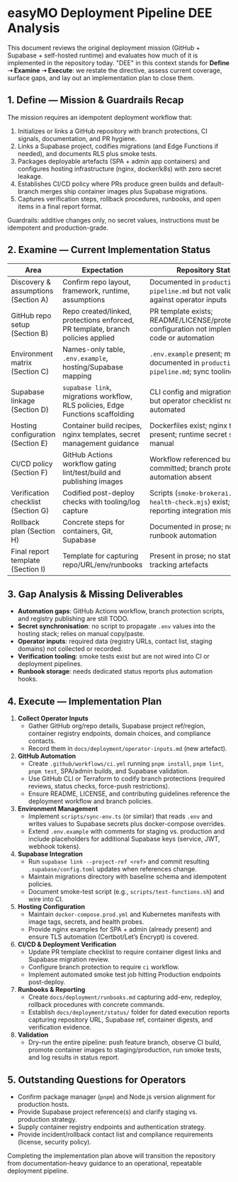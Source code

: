 # easyMO Deployment Pipeline DEE Analysis

This document reviews the original deployment mission (GitHub + Supabase + self-hosted runtime) and evaluates how much of it is implemented in the repository today. "DEE" in this context stands for **Define ➝ Examine ➝ Execute**: we restate the directive, assess current coverage, surface gaps, and lay out an implementation plan to close them.

## 1. Define — Mission & Guardrails Recap
The mission requires an idempotent deployment workflow that:

1. Initializes or links a GitHub repository with branch protections, CI signals, documentation, and PR hygiene.
2. Links a Supabase project, codifies migrations (and Edge Functions if needed), and documents RLS plus smoke tests.
3. Packages deployable artefacts (SPA + admin app containers) and configures hosting infrastructure (nginx, docker/k8s) with zero secret leakage.
4. Establishes CI/CD policy where PRs produce green builds and default-branch merges ship container images plus Supabase migrations.
5. Captures verification steps, rollback procedures, runbooks, and open items in a final report format.

Guardrails: additive changes only, no secret values, instructions must be idempotent and production-grade.

## 2. Examine — Current Implementation Status
| Area | Expectation | Repository State | Status |
| --- | --- | --- | --- |
| Discovery & assumptions (Section A) | Confirm repo layout, framework, runtime, assumptions | Documented in `production-pipeline.md` but not validated against operator inputs | **Partial** |
| GitHub repo setup (Section B) | Repo created/linked, protections enforced, PR template, branch policies applied | PR template exists; README/LICENSE/protections/CI configuration not implemented in code or automation | **Partial** |
| Environment matrix (Section C) | Names-only table, `.env.example`, hosting/Supabase mapping | `.env.example` present; matrix documented in `production-pipeline.md`; sync tooling absent | **Partial** |
| Supabase linkage (Section D) | `supabase link`, migrations workflow, RLS policies, Edge Functions scaffolding | CLI config and migrations exist but operator checklist not automated | **Partial** |
| Hosting configuration (Section E) | Container build recipes, nginx templates, secret management guidance | Dockerfiles exist; nginx template present; runtime secret sync still manual | **Partial** |
| CI/CD policy (Section F) | GitHub Actions workflow gating lint/test/build and publishing images | Workflow referenced but not committed; branch protection automation absent | **Not started** |
| Verification checklist (Section G) | Codified post-deploy checks with tooling/log capture | Scripts (`smoke-brokerai.sh`, `health-check.mjs`) exist; reporting integration missing | **Partial** |
| Rollback plan (Section H) | Concrete steps for containers, Git, Supabase | Documented in prose; no runbook automation | **Partial** |
| Final report template (Section I) | Template for capturing repo/URL/env/runbooks | Present in prose; no status tracking artefacts | **Partial** |

## 3. Gap Analysis & Missing Deliverables
- **Automation gaps**: GitHub Actions workflow, branch protection scripts, and registry publishing are still TODO.
- **Secret synchronisation**: no script to propagate `.env` values into the hosting stack; relies on manual copy/paste.
- **Operator inputs**: required data (registry URLs, contact list, staging domains) not collected or recorded.
- **Verification tooling**: smoke tests exist but are not wired into CI or deployment pipelines.
- **Runbook storage**: needs dedicated status reports plus automation hooks.

## 4. Execute — Implementation Plan
1. **Collect Operator Inputs**
   - Gather GitHub org/repo details, Supabase project ref/region, container registry endpoints, domain choices, and compliance contacts.
   - Record them in `docs/deployment/operator-inputs.md` (new artefact).
2. **GitHub Automation**
   - Create `.github/workflows/ci.yml` running `pnpm install`, `pnpm lint`, `pnpm test`, SPA/admin builds, and Supabase validation.
   - Use GitHub CLI or Terraform to codify branch protections (required reviews, status checks, force-push restrictions).
   - Ensure README, LICENSE, and contributing guidelines reference the deployment workflow and branch policies.
3. **Environment Management**
   - Implement `scripts/sync-env.ts` (or similar) that reads `.env` and writes values to Supabase secrets plus docker-compose overrides.
   - Extend `.env.example` with comments for staging vs. production and include placeholders for additional Supabase keys (service, JWT, webhook tokens).
4. **Supabase Integration**
   - Run `supabase link --project-ref <ref>` and commit resulting `.supabase/config.toml` updates when references change.
   - Maintain migrations directory with baseline schema and idempotent policies.
   - Document smoke-test script (e.g., `scripts/test-functions.sh`) and wire into CI.
5. **Hosting Configuration**
   - Maintain `docker-compose.prod.yml` and Kubernetes manifests with image tags, secrets, and health probes.
   - Provide nginx examples for SPA + admin (already present) and ensure TLS automation (Certbot/Let’s Encrypt) is covered.
6. **CI/CD & Deployment Verification**
   - Update PR template checklist to require container digest links and Supabase migration review.
   - Configure branch protection to require `ci` workflow.
   - Implement automated smoke test job hitting Production endpoints post-deploy.
7. **Runbooks & Reporting**
   - Create `docs/deployment/runbooks.md` capturing add-env, redeploy, rollback procedures with concrete commands.
   - Establish `docs/deployment/status/` folder for dated execution reports capturing repository URL, Supabase ref, container digests, and verification evidence.
8. **Validation**
   - Dry-run the entire pipeline: push feature branch, observe CI build, promote container images to staging/production, run smoke tests, and log results in status report.

## 5. Outstanding Questions for Operators
- Confirm package manager (`pnpm`) and Node.js version alignment for production hosts.
- Provide Supabase project reference(s) and clarify staging vs. production strategy.
- Supply container registry endpoints and authentication strategy.
- Provide incident/rollback contact list and compliance requirements (license, security policy).

Completing the implementation plan above will transition the repository from documentation-heavy guidance to an operational, repeatable deployment pipeline.
